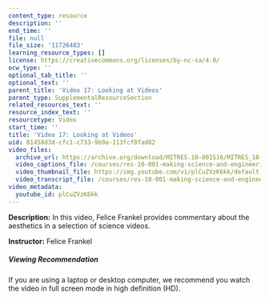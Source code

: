 ```yaml
---
content_type: resource
description: ''
end_time: ''
file: null
file_size: '11726483'
learning_resource_types: []
license: https://creativecommons.org/licenses/by-nc-sa/4.0/
ocw_type: ''
optional_tab_title: ''
optional_text: ''
parent_title: 'Video 17: Looking at Videos'
parent_type: SupplementalResourceSection
related_resources_text: ''
resource_index_text: ''
resourcetype: Video
start_time: ''
title: 'Video 17: Looking at Videos'
uid: 81458d3d-cfc1-c733-9b9a-113fcf8fad82
video_files:
  archive_url: https://archive.org/download/MITRES.10-001S16/MITRES_10-001S16_Track21_300k.mp4
  video_captions_file: /courses/res-10-001-making-science-and-engineering-pictures-a-practical-guide-to-presenting-your-work-spring-2016/796e005377935c87a669bb58984c74f8_plCuZVzK6kk.vtt
  video_thumbnail_file: https://img.youtube.com/vi/plCuZVzK6kk/default.jpg
  video_transcript_file: /courses/res-10-001-making-science-and-engineering-pictures-a-practical-guide-to-presenting-your-work-spring-2016/94d42b2b9ddd2179226eb4f9747195bd_plCuZVzK6kk.pdf
video_metadata:
  youtube_id: plCuZVzK6kk
---
```


**Description:** In this video, Felice Frankel provides commentary about the aesthetics in a selection of science videos.

**Instructor:** Felice Frankel

##### Viewing Recommendation

If you are using a laptop or desktop computer, we recommend you watch the video in full screen mode in high definition (HD).

